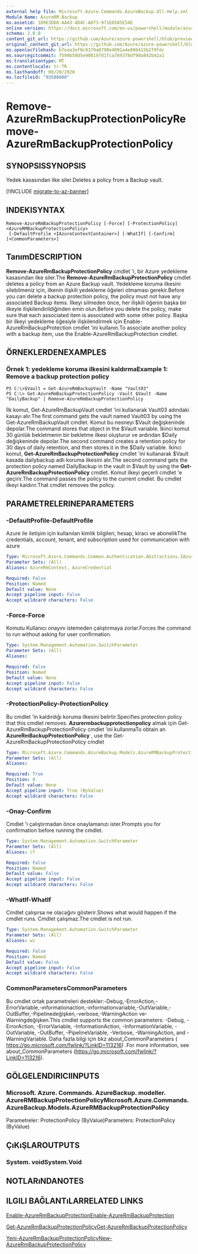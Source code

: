 ```yaml
---
external help file: Microsoft.Azure.Commands.AzureBackup.dll-Help.xml
Module Name: AzureRM.Backup
ms.assetid: 189E3DD8-AA43-4D4C-A873-971E0585E54E
online version: https://docs.microsoft.com/en-us/powershell/module/azurerm.backup/remove-azurermbackupprotectionpolicy
schema: 2.0.0
content_git_url: https://github.com/Azure/azure-powershell/blob/preview/src/ResourceManager/AzureBackup/Commands.AzureBackup/help/Remove-AzureRmBackupProtectionPolicy.md
original_content_git_url: https://github.com/Azure/azure-powershell/blob/preview/src/ResourceManager/AzureBackup/Commands.AzureBackup/help/Remove-AzureRmBackupProtectionPolicy.md
ms.openlocfilehash: b7eaa3ef0c0379a0799e4091a4e808415b2f9fdc
ms.sourcegitcommit: f599b50d5e980197d1fca769378df90a842b42a1
ms.translationtype: MT
ms.contentlocale: tr-TR
ms.lasthandoff: 08/20/2020
ms.locfileid: "93588608"
---
```

# <span data-ttu-id="c3e1c-101">Remove-AzureRmBackupProtectionPolicy</span><span class="sxs-lookup"><span data-stu-id="c3e1c-101">Remove-AzureRmBackupProtectionPolicy</span></span>

## <span data-ttu-id="c3e1c-102">SYNOPSIS</span><span class="sxs-lookup"><span data-stu-id="c3e1c-102">SYNOPSIS</span></span>
<span data-ttu-id="c3e1c-103">Yedek kasasından ilke siler.</span><span class="sxs-lookup"><span data-stu-id="c3e1c-103">Deletes a policy from a Backup vault.</span></span>

[!INCLUDE [migrate-to-az-banner](../../includes/migrate-to-az-banner.md)]

## <span data-ttu-id="c3e1c-104">INDEKI</span><span class="sxs-lookup"><span data-stu-id="c3e1c-104">SYNTAX</span></span>

```
Remove-AzureRmBackupProtectionPolicy [-Force] [-ProtectionPolicy] <AzureRMBackupProtectionPolicy>
 [-DefaultProfile <IAzureContextContainer>] [-WhatIf] [-Confirm] [<CommonParameters>]
```

## <span data-ttu-id="c3e1c-105">Tanım</span><span class="sxs-lookup"><span data-stu-id="c3e1c-105">DESCRIPTION</span></span>
<span data-ttu-id="c3e1c-106">**Remove-AzureRmBackupProtectionPolicy** cmdlet 'i, bir Azure yedekleme kasasından ilke siler.</span><span class="sxs-lookup"><span data-stu-id="c3e1c-106">The **Remove-AzureRmBackupProtectionPolicy** cmdlet deletes a policy from an Azure Backup vault.</span></span>
<span data-ttu-id="c3e1c-107">Yedekleme koruma ilkesini silebilmeniz için, ilkenin ilişkili yedekleme öğeleri olmaması gerekir.</span><span class="sxs-lookup"><span data-stu-id="c3e1c-107">Before you can delete a backup protection policy, the policy must not have any associated Backup items.</span></span>
<span data-ttu-id="c3e1c-108">İlkeyi silmeden önce, her ilişkili öğenin başka bir ilkeyle ilişkilendirildiğinden emin olun.</span><span class="sxs-lookup"><span data-stu-id="c3e1c-108">Before you delete the policy, make sure that each associated item is associated with some other policy.</span></span>
<span data-ttu-id="c3e1c-109">Başka bir ilkeyi yedekleme öğesiyle ilişkilendirmek için Enable-AzureRmBackupProtection cmdlet 'ini kullanın.</span><span class="sxs-lookup"><span data-stu-id="c3e1c-109">To associate another policy with a backup item, use the Enable-AzureRmBackupProtection cmdlet.</span></span>

## <span data-ttu-id="c3e1c-110">ÖRNEKLERDEN</span><span class="sxs-lookup"><span data-stu-id="c3e1c-110">EXAMPLES</span></span>

### <span data-ttu-id="c3e1c-111">Örnek 1: yedekleme koruma ilkesini kaldırma</span><span class="sxs-lookup"><span data-stu-id="c3e1c-111">Example 1: Remove a backup protection policy</span></span>
```
PS C:\>$Vault = Get-AzureRmBackupVault -Name "Vault03"
PS C:\> Get-AzureRmBackupProtectionPolicy -Vault $Vault -Name "DailyBackup" | Remove-AzureRmBackupProtectionPolicy
```

<span data-ttu-id="c3e1c-112">İlk komut, Get-AzureRmBackupVault cmdlet 'ini kullanarak Vault03 adındaki kasayı alır.</span><span class="sxs-lookup"><span data-stu-id="c3e1c-112">The first command gets the vault named Vault03 by using the Get-AzureRmBackupVault cmdlet.</span></span>
<span data-ttu-id="c3e1c-113">Komut bu nesneyi $Vault değişkeninde depolar.</span><span class="sxs-lookup"><span data-stu-id="c3e1c-113">The command stores that object in the $Vault variable.</span></span>
<span data-ttu-id="c3e1c-114">İkinci komut 30 günlük bekletmenin bir bekletme ilkesi oluşturur ve ardından $Daily değişkeninde depolar.</span><span class="sxs-lookup"><span data-stu-id="c3e1c-114">The second command creates a retention policy for 30 days of daily retention, and then stores it in the $Daily variable.</span></span>
<span data-ttu-id="c3e1c-115">İkinci komut, **Get-AzureRmBackupProtectionPolicy** cmdlet 'ini kullanarak $Vault kasada dailybackup adlı koruma ilkesini alır.</span><span class="sxs-lookup"><span data-stu-id="c3e1c-115">The second command gets the protection policy named DailyBackup in the vault in $Vault by using the **Get-AzureRmBackupProtectionPolicy** cmdlet.</span></span>
<span data-ttu-id="c3e1c-116">Komut ilkeyi geçerli cmdlet 'e geçirir.</span><span class="sxs-lookup"><span data-stu-id="c3e1c-116">The command passes the policy to the current cmdlet.</span></span>
<span data-ttu-id="c3e1c-117">Bu cmdlet ilkeyi kaldırır.</span><span class="sxs-lookup"><span data-stu-id="c3e1c-117">That cmdlet removes the policy.</span></span>

## <span data-ttu-id="c3e1c-118">PARAMETRELERINE</span><span class="sxs-lookup"><span data-stu-id="c3e1c-118">PARAMETERS</span></span>

### <span data-ttu-id="c3e1c-119">-DefaultProfile</span><span class="sxs-lookup"><span data-stu-id="c3e1c-119">-DefaultProfile</span></span>
<span data-ttu-id="c3e1c-120">Azure ile iletişim için kullanılan kimlik bilgileri, hesap, kiracı ve abonelik</span><span class="sxs-lookup"><span data-stu-id="c3e1c-120">The credentials, account, tenant, and subscription used for communication with azure</span></span>

```yaml
Type: Microsoft.Azure.Commands.Common.Authentication.Abstractions.IAzureContextContainer
Parameter Sets: (All)
Aliases: AzureRmContext, AzureCredential

Required: False
Position: Named
Default value: None
Accept pipeline input: False
Accept wildcard characters: False
```

### <span data-ttu-id="c3e1c-121">-Force</span><span class="sxs-lookup"><span data-stu-id="c3e1c-121">-Force</span></span>
<span data-ttu-id="c3e1c-122">Komutu Kullanıcı onayını istemeden çalıştırmaya zorlar.</span><span class="sxs-lookup"><span data-stu-id="c3e1c-122">Forces the command to run without asking for user confirmation.</span></span>

```yaml
Type: System.Management.Automation.SwitchParameter
Parameter Sets: (All)
Aliases:

Required: False
Position: Named
Default value: None
Accept pipeline input: False
Accept wildcard characters: False
```

### <span data-ttu-id="c3e1c-123">-ProtectionPolicy</span><span class="sxs-lookup"><span data-stu-id="c3e1c-123">-ProtectionPolicy</span></span>
<span data-ttu-id="c3e1c-124">Bu cmdlet 'in kaldırdığı koruma ilkesini belirtir.</span><span class="sxs-lookup"><span data-stu-id="c3e1c-124">Specifies protection policy that this cmdlet removes.</span></span>
<span data-ttu-id="c3e1c-125">**Azurermbackupprotectionpolicy** almak için Get-AzureRmBackupProtectionPolicy cmdlet 'ini kullanma</span><span class="sxs-lookup"><span data-stu-id="c3e1c-125">To obtain an **AzureRmBackupProtectionPolicy** , use the Get-AzureRmBackupProtectionPolicy cmdlet</span></span>

```yaml
Type: Microsoft.Azure.Commands.AzureBackup.Models.AzureRMBackupProtectionPolicy
Parameter Sets: (All)
Aliases:

Required: True
Position: 0
Default value: None
Accept pipeline input: True (ByValue)
Accept wildcard characters: False
```

### <span data-ttu-id="c3e1c-126">-Onay</span><span class="sxs-lookup"><span data-stu-id="c3e1c-126">-Confirm</span></span>
<span data-ttu-id="c3e1c-127">Cmdlet 'i çalıştırmadan önce onaylamanızı ister.</span><span class="sxs-lookup"><span data-stu-id="c3e1c-127">Prompts you for confirmation before running the cmdlet.</span></span>

```yaml
Type: System.Management.Automation.SwitchParameter
Parameter Sets: (All)
Aliases: cf

Required: False
Position: Named
Default value: False
Accept pipeline input: False
Accept wildcard characters: False
```

### <span data-ttu-id="c3e1c-128">-WhatIf</span><span class="sxs-lookup"><span data-stu-id="c3e1c-128">-WhatIf</span></span>
<span data-ttu-id="c3e1c-129">Cmdlet çalışırsa ne olacağını gösterir.</span><span class="sxs-lookup"><span data-stu-id="c3e1c-129">Shows what would happen if the cmdlet runs.</span></span>
<span data-ttu-id="c3e1c-130">Cmdlet çalışmaz.</span><span class="sxs-lookup"><span data-stu-id="c3e1c-130">The cmdlet is not run.</span></span>

```yaml
Type: System.Management.Automation.SwitchParameter
Parameter Sets: (All)
Aliases: wi

Required: False
Position: Named
Default value: False
Accept pipeline input: False
Accept wildcard characters: False
```

### <span data-ttu-id="c3e1c-131">CommonParameters</span><span class="sxs-lookup"><span data-stu-id="c3e1c-131">CommonParameters</span></span>
<span data-ttu-id="c3e1c-132">Bu cmdlet ortak parametreleri destekler:-Debug,-ErrorAction,-ErrorVariable,-ınformationaction,-ınformationvariable,-OutVariable,-OutBuffer,-Pipelinedeğişken,-verbose,-WarningAction ve-Warningdeğişken.</span><span class="sxs-lookup"><span data-stu-id="c3e1c-132">This cmdlet supports the common parameters: -Debug, -ErrorAction, -ErrorVariable, -InformationAction, -InformationVariable, -OutVariable, -OutBuffer, -PipelineVariable, -Verbose, -WarningAction, and -WarningVariable.</span></span> <span data-ttu-id="c3e1c-133">Daha fazla bilgi için bkz about_CommonParameters ( https://go.microsoft.com/fwlink/?LinkID=113216) .</span><span class="sxs-lookup"><span data-stu-id="c3e1c-133">For more information, see about_CommonParameters (https://go.microsoft.com/fwlink/?LinkID=113216).</span></span>

## <span data-ttu-id="c3e1c-134">GÖLGELENDIRICI</span><span class="sxs-lookup"><span data-stu-id="c3e1c-134">INPUTS</span></span>

### <span data-ttu-id="c3e1c-135">Microsoft. Azure. Commands. AzureBackup. modeller. AzureRMBackupProtectionPolicy</span><span class="sxs-lookup"><span data-stu-id="c3e1c-135">Microsoft.Azure.Commands.AzureBackup.Models.AzureRMBackupProtectionPolicy</span></span>
<span data-ttu-id="c3e1c-136">Parametreler: ProtectionPolicy (ByValue)</span><span class="sxs-lookup"><span data-stu-id="c3e1c-136">Parameters: ProtectionPolicy (ByValue)</span></span>

## <span data-ttu-id="c3e1c-137">ÇıKıŞLAR</span><span class="sxs-lookup"><span data-stu-id="c3e1c-137">OUTPUTS</span></span>

### <span data-ttu-id="c3e1c-138">System. void</span><span class="sxs-lookup"><span data-stu-id="c3e1c-138">System.Void</span></span>

## <span data-ttu-id="c3e1c-139">NOTLARıNDA</span><span class="sxs-lookup"><span data-stu-id="c3e1c-139">NOTES</span></span>

## <span data-ttu-id="c3e1c-140">ILGILI BAĞLANTıLAR</span><span class="sxs-lookup"><span data-stu-id="c3e1c-140">RELATED LINKS</span></span>

[<span data-ttu-id="c3e1c-141">Enable-AzureRmBackupProtection</span><span class="sxs-lookup"><span data-stu-id="c3e1c-141">Enable-AzureRmBackupProtection</span></span>](./Enable-AzureRmBackupProtection.md)

[<span data-ttu-id="c3e1c-142">Get-AzureRmBackupProtectionPolicy</span><span class="sxs-lookup"><span data-stu-id="c3e1c-142">Get-AzureRmBackupProtectionPolicy</span></span>](./Get-AzureRmBackupProtectionPolicy.md)

[<span data-ttu-id="c3e1c-143">Yeni-AzureRmBackupProtectionPolicy</span><span class="sxs-lookup"><span data-stu-id="c3e1c-143">New-AzureRmBackupProtectionPolicy</span></span>](./New-AzureRmBackupProtectionPolicy.md)


